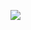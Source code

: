 ![]([https://raw.githubusercontent.com/MateusMaciel340/aluraplay/main/assets/aluraplay.gif](https://github.com/joaobaradelli/KenwayCardGame/blob/main/imagens/gifs/demo1.gif))
